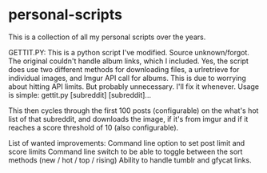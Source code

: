 # personal-scripts
This is a collection of all my personal scripts over the years.

GETTIT.PY:
This is a python script I've modified. Source unknown/forgot.
The original couldn't handle album links, which I included. 
Yes, the script does use two different methods for downloading files, a urlretrieve for individual images, and Imgur API call for albums.
This is due to worrying about hitting API limits. But probably unnecessary. I'll fix it whenever.
Usage is simple:
gettit.py [subreddit] [subreddit]...

This then cycles through the first 100 posts (configurable) on the what's hot list of that subreddit, and downloads the image, if it's from imgur and if it reaches a score threshold of 10 (also configurable).

List of wanted improvements: 
Command line option to set post limit and score limits
Command line switch to be able to toggle between the sort methods (new / hot / top / rising)
Ability to handle tumblr and gfycat links.
